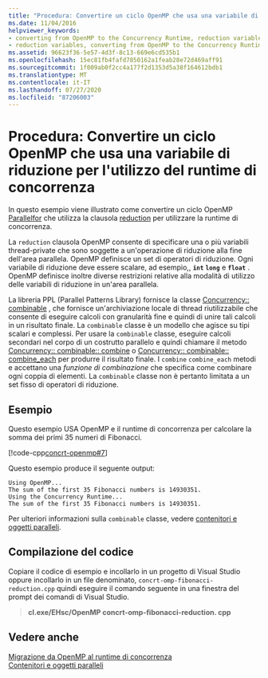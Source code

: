```yaml
---
title: "Procedura: Convertire un ciclo OpenMP che usa una variabile di riduzione per l'utilizzo del runtime di concorrenza"
ms.date: 11/04/2016
helpviewer_keywords:
- converting from OpenMP to the Concurrency Runtime, reduction variables
- reduction variables, converting from OpenMP to the Concurrency Runtime
ms.assetid: 96623f36-5e57-4d3f-8c13-669e6cd535b1
ms.openlocfilehash: 15ec81fb4fafd7850162a1feab28e72d469aff91
ms.sourcegitcommit: 1f009ab0f2cc4a177f2d1353d5a38f164612bdb1
ms.translationtype: MT
ms.contentlocale: it-IT
ms.lasthandoff: 07/27/2020
ms.locfileid: "87206003"
---
```

# <a name="how-to-convert-an-openmp-loop-that-uses-a-reduction-variable-to-use-the-concurrency-runtime"></a>Procedura: Convertire un ciclo OpenMP che usa una variabile di riduzione per l'utilizzo del runtime di concorrenza

In questo esempio viene illustrato come convertire un ciclo OpenMP [Parallel](../../parallel/concrt/how-to-use-parallel-invoke-to-write-a-parallel-sort-routine.md#parallel)[for](../../parallel/openmp/reference/for-openmp.md) che utilizza la clausola [reduction](../../parallel/openmp/reference/reduction.md) per utilizzare la runtime di concorrenza.

La `reduction` clausola OpenMP consente di specificare una o più variabili thread-private che sono soggette a un'operazione di riduzione alla fine dell'area parallela. OpenMP definisce un set di operatori di riduzione. Ogni variabile di riduzione deve essere scalare, ad esempio,, **`int`** **`long`** e **`float`** . OpenMP definisce inoltre diverse restrizioni relative alla modalità di utilizzo delle variabili di riduzione in un'area parallela.

La libreria PPL (Parallel Patterns Library) fornisce la classe [Concurrency:: combinable](../../parallel/concrt/reference/combinable-class.md) , che fornisce un'archiviazione locale di thread riutilizzabile che consente di eseguire calcoli con granularità fine e quindi di unire tali calcoli in un risultato finale. La `combinable` classe è un modello che agisce su tipi scalari e complessi. Per usare la `combinable` classe, eseguire calcoli secondari nel corpo di un costrutto parallelo e quindi chiamare il metodo [Concurrency:: combinable:: combine](reference/combinable-class.md#combine) o [Concurrency:: combinable:: combine_each](reference/combinable-class.md#combine_each) per produrre il risultato finale. I `combine` `combine_each` metodi e accettano una *funzione di combinazione* che specifica come combinare ogni coppia di elementi. La `combinable` classe non è pertanto limitata a un set fisso di operatori di riduzione.

## <a name="example"></a>Esempio

Questo esempio USA OpenMP e il runtime di concorrenza per calcolare la somma dei primi 35 numeri di Fibonacci.

[!code-cpp[concrt-openmp#7](../../parallel/concrt/codesnippet/cpp/convert-an-openmp-loop-that-uses-a-reduction-variable_1.cpp)]

Questo esempio produce il seguente output:

```Output
Using OpenMP...
The sum of the first 35 Fibonacci numbers is 14930351.
Using the Concurrency Runtime...
The sum of the first 35 Fibonacci numbers is 14930351.
```

Per ulteriori informazioni sulla `combinable` classe, vedere [contenitori e oggetti paralleli](../../parallel/concrt/parallel-containers-and-objects.md).

## <a name="compiling-the-code"></a>Compilazione del codice

Copiare il codice di esempio e incollarlo in un progetto di Visual Studio oppure incollarlo in un file denominato, `concrt-omp-fibonacci-reduction.cpp` quindi eseguire il comando seguente in una finestra del prompt dei comandi di Visual Studio.

> **cl.exe/EHsc/OpenMP concrt-omp-fibonacci-reduction. cpp**

## <a name="see-also"></a>Vedere anche

[Migrazione da OpenMP al runtime di concorrenza](../../parallel/concrt/migrating-from-openmp-to-the-concurrency-runtime.md)<br/>
[Contenitori e oggetti paralleli](../../parallel/concrt/parallel-containers-and-objects.md)
